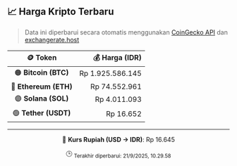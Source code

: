 

<!-- HARGA_KRIPTO -->
## 📈 Harga Kripto Terbaru

> Data ini diperbarui secara otomatis menggunakan [CoinGecko API](https://www.coingecko.com/) dan [exchangerate.host](https://exchangerate.host/)

<div align="center">

| 🪙 Token | 💰 Harga (IDR) |
|:------:|---------------:|
| 🟠 **Bitcoin (BTC)**   | Rp 1.925.586.145 |
| 🔵 **Ethereum (ETH)**  | Rp 74.552.961 |
| 🟣 **Solana (SOL)**    | Rp 4.011.093 |
| 🟢 **Tether (USDT)**   | Rp 16.652 |

---

💱 **Kurs Rupiah (USD → IDR)**: Rp 16.645

🕒 <sub>Terakhir diperbarui: 21/9/2025, 10.29.58</sub>

</div>
<!-- /HARGA_KRIPTO -->